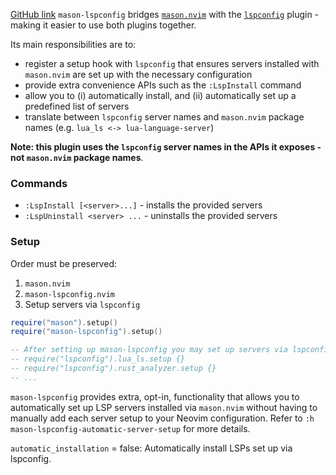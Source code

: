 [GitHub link](https://github.com/williamboman/mason-lspconfig.nvim)
`mason-lspconfig` bridges [`mason.nvim`](https://github.com/williamboman/mason.nvim) with the [`lspconfig`](https://github.com/neovim/nvim-lspconfig) plugin - making it easier to use both plugins together.

Its main responsibilities are to:
- register a setup hook with `lspconfig` that ensures servers installed with `mason.nvim` are set up with the necessary configuration
- provide extra convenience APIs such as the `:LspInstall` command
- allow you to (i) automatically install, and (ii) automatically set up a predefined list of servers
- translate between `lspconfig` server names and `mason.nvim` package names (e.g. `lua_ls <-> lua-language-server`)

**Note: this plugin uses the `lspconfig` server names in the APIs it exposes - not `mason.nvim` package names**.

### Commands
- `:LspInstall [<server>...]` - installs the provided servers
- `:LspUninstall <server> ...` - uninstalls the provided servers

### Setup
Order must be preserved:
1. `mason.nvim`
2. `mason-lspconfig.nvim`
3. Setup servers via `lspconfig`

```lua
require("mason").setup()
require("mason-lspconfig").setup()

-- After setting up mason-lspconfig you may set up servers via lspconfig
-- require("lspconfig").lua_ls.setup {}
-- require("lspconfig").rust_analyzer.setup {}
-- ...
```

`mason-lspconfig` provides extra, opt-in, functionality that allows you to automatically set up LSP servers installed via `mason.nvim` without having to manually add each server setup to your Neovim configuration. Refer to `:h mason-lspconfig-automatic-server-setup` for more details.

`automatic_installation` = false: Automatically install LSPs set up via lspconfig.